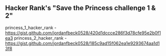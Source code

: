 ## Hacker Rank's "Save the Princess challenge 1 & 2"

princess_1_hacker_rank - https://gist.github.com/jordanfbeck0528/420d1dccce286f3d78cfe95e2b0f1ea3
princess_2_hacker_rank - https://gist.github.com/jordanfbeck0528/185c9ad15f062ea1e9293674aa1d13f8
